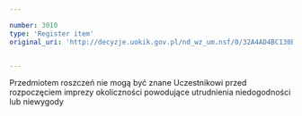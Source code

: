 ```yaml
---

number: 3010
type: 'Register item'
original_uri: 'http://decyzje.uokik.gov.pl/nd_wz_um.nsf/0/32A4AD4BC130E643C12579DD002DF246?OpenDocument'


---
```


Przedmiotem roszczeń nie mogą być znane Uczestnikowi przed rozpoczęciem imprezy okoliczności powodujące utrudnienia niedogodności lub niewygody
